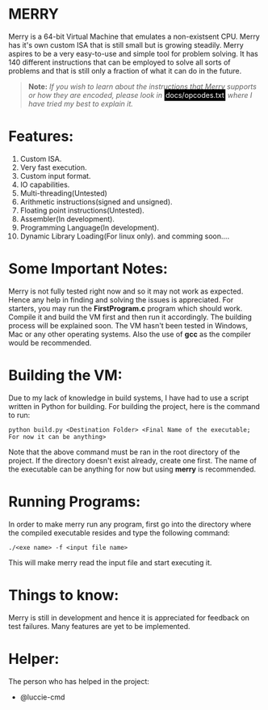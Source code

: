 # MERRY

Merry is  a 64-bit Virtual Machine that emulates a non-existsent CPU. Merry has it's own custom ISA that is still small but is growing steadily. Merry aspires to be a very easy-to-use and simple tool for problem solving. It has 140 different instructions that can be employed to solve all sorts of problems and that is still only a fraction of what it can do in the future.

> **Note:**
>_If you wish to learn about the instructions that Merry supports or how they are encoded, please look in_ <span style="background-color: #000000; color: white; padding: 0.2em;">docs/opcodes.txt</span> _where I have tried my best to explain it._

# Features:
1. Custom ISA.
2. Very fast execution.
3. Custom input format.
4. IO capabilities.
5. Multi-threading(Untested)
6. Arithmetic instructions(signed and unsigned).
7. Floating point instructions(Untested).
8. Assembler(In development).
9. Programming Language(In development).  
10. Dynamic Library Loading(For linux only).
and comming soon....

# Some Important Notes:
Merry is not fully tested right now and so it may not work as expected. Hence any help in finding and solving the issues is appreciated. For starters, you may run the **FirstProgram.c** program which should work. Compile it and build the VM first and then run it accordingly. The building process will be explained soon. The VM hasn't been tested in Windows, Mac or any other operating systems. Also the use of **gcc** as the compiler would be recommended.

# Building the VM:
Due to my lack of knowledge in build systems, I have had to use a script written in Python for building. For building the project, here is the command to run:
```
python build.py <Destination Folder> <Final Name of the executable; For now it can be anything>
```
Note that the above command must be ran in the root directory of the project. If the directory doesn't exist already, create one first. The name of the executable can be anything for now but using **merry** is recommended.

# Running Programs:
In order to make merry run any program, first go into the directory where the compiled executable resides and type the following command:
```
./<exe name> -f <input file name>
```

This will make merry read the input file and start executing it. 

# Things to know:
Merry is still in development and hence it is appreciated for feedback on test failures. Many features are yet to be implemented. 

# Helper:
The person who has helped in the project:
- @luccie-cmd